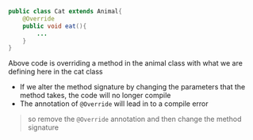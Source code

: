 

```java
public class Cat extends Animal{
	@Override
	public void eat(){
	    ...
	}
}
```
Above code is overriding a method in the animal class with what we are defining here in the cat class 
- If we alter the method signature by changing the parameters that the method takes, the code will no longer compile
- The annotation of `@Override` will lead in to a compile error

> so remove the `@Override` annotation and then change the method signature 



